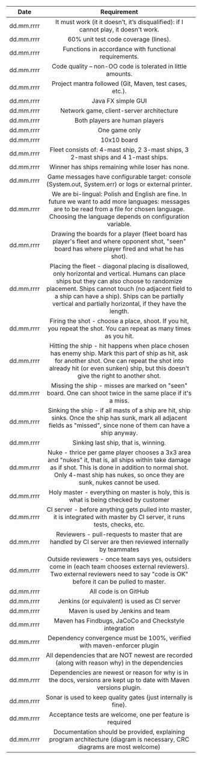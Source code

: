 | Date         | Requirement    | 
| ------------- |:-------------:| 
|dd.mm.rrrr|It must work (it it doesn’t, it’s disqualified): if I cannot play, it doesn't work.|
|dd.mm.rrrr|60% unit test code coverage (lines).|
|dd.mm.rrrr|Functions in accordance with functional requirements.|
|dd.mm.rrrr|Code quality – non-OO code is tolerated in little amounts.|
|dd.mm.rrrr|Project mantra followed (Git, Maven, test cases, etc.).|
|dd.mm.rrrr|Java FX simple GUI|
|dd.mm.rrrr|Network game, client-server architecture|
|dd.mm.rrrr|Both players are human players|
|dd.mm.rrrr|One game only|
|dd.mm.rrrr|10x10 board|
|dd.mm.rrrr|Fleet consists of: 4-mast ship, 2 3-mast ships, 3 2-mast ships and 4 1-mast ships.|
|dd.mm.rrrr|Winner has ships remaining while loser has none.|
|dd.mm.rrrr|Game messages have configurable target: console (System.out, System.err) or logs or external printer.|
|dd.mm.rrrr|We are bi-lingual: Polish and English are fine. In future we want to add more languages: messages are to be read from a file for chosen language. Choosing the language depends on configuration variable.|
|dd.mm.rrrr|Drawing the boards for a player (fleet board has player's fleet and where opponent shot, "seen" board has where player fired and what he has shot).|
|dd.mm.rrrr|Placing the fleet - diagonal placing is disallowed, only horizontal and vertical. Humans can place ships but they can also choose to randomize placement. Ships cannot touch (no adjacent field to a ship can have a ship). Ships can be partially vertical and partially horizontal, if they have the length.|
|dd.mm.rrrr|Firing the shot - choose a place, shoot. If you hit, you repeat the shot. You can repeat as many times as you hit.|
|dd.mm.rrrr|Hitting the ship - hit happens when place chosen has enemy ship. Mark this part of ship as hit, ask for another shot. One can repeat the shot into already hit (or even sunken) ship, but this doesn't give the right to another shot.|
|dd.mm.rrrr|Missing the ship - misses are marked on "seen" board. One can shoot twice in the same place if it's a miss.|
|dd.mm.rrrr|Sinking the ship - if all masts of a ship are hit, ship sinks. Once the ship has sunk, mark all adjacent fields as "missed", since none of them can have a ship anyway.|
|dd.mm.rrrr|Sinking last ship, that is, winning.|
|dd.mm.rrrr|Nuke - thrice per game player chooses a 3x3 area and "nukes" it, that is, all ships within take damage as if shot. This is done in addition to normal shot. Only 4-mast ship has nukes, so once they are sunk, nukes cannot be used.|
|dd.mm.rrrr|Holy master - everything on master is holy, this is what is being checked by customer|
|dd.mm.rrrr|CI server - before anything gets pulled into master, it is integrated with master by CI server, it runs tests, checks, etc.|
|dd.mm.rrrr|Reviewers - pull-requests to master that are handled by CI server are then reviewed internally by teammates|
|dd.mm.rrrr|Outside reviewers - once team says yes, outsiders come in (each team chooses external reviewers). Two external reviewers need to say "code is OK" before it can be pulled to master.|
|dd.mm.rrrr|All code is on GitHub|
|dd.mm.rrrr|Jenkins (or equivalent) is used as CI server|
|dd.mm.rrrr|Maven is used by Jenkins and team|
|dd.mm.rrrr|Maven has Findbugs, JaCoCo and Checkstyle integration|
|dd.mm.rrrr|Dependency convergence must be 100%, verified with maven-enforcer plugin|
|dd.mm.rrrr|All dependencies that are NOT newest are recorded (along with reason why) in the dependencies|
|dd.mm.rrrr|Dependencies are newest or reason for why is in the docs, versions are kept up to date with Maven versions plugin.|
|dd.mm.rrrr|Sonar is used to keep quality gates (just internally is fine).|
|dd.mm.rrrr|Acceptance tests are welcome, one per feature is required|
|dd.mm.rrrr|Documentation should be provided, explaining program architecture (diagram is necessary, CRC diagrams are most welcome)|
